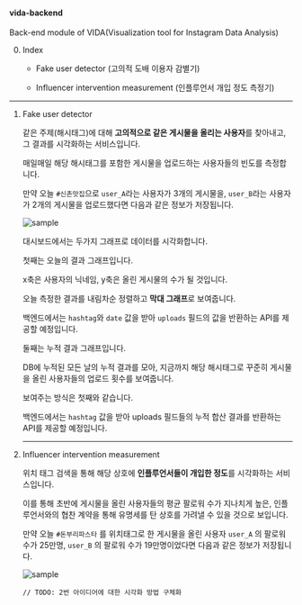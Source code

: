 #### vida-backend

Back-end module of VIDA(Visualization tool for Instagram Data Analysis)



0. Index

   - Fake user detector (고의적 도배 이용자 감별기)

   - Influencer intervention measurement (인플루언서 개입 정도 측정기)

<hr>

1. Fake user detector

   같은 주제(해시태그)에 대해 **고의적으로 같은 게시물을 올리는 사용자**를 찾아내고, 그 결과를 시각화하는 서비스입니다.

   매일매일 해당 해시태그를 포함한 게시물을 업로드하는 사용자들의 빈도를 측정합니다.

   만약 오늘 `#신촌맛집`으로 `user_A`라는 사용자가 3개의 게시물을, `user_B`라는 사용자가 2개의 게시물을 업로드했다면 다음과 같은 정보가 저장됩니다.

   ![sample](https://user-images.githubusercontent.com/29545214/88458101-69accc00-cec6-11ea-833b-f05fed461b05.png)

   

   대시보드에서는 두가지 그래프로 데이터를 시각화합니다.

   

   첫째는 오늘의 결과 그래프입니다.

   x축은 사용자의 닉네임, y축은 올린 게시물의 수가 될 것입니다.

   오늘 측정한 결과를 내림차순 정렬하고 **막대 그래프**로 보여줍니다.

   백엔드에서는 `hashtag`와 `date` 값을 받아 `uploads` 필드의 값을 반환하는 API를 제공할 예정입니다.

   

   둘째는 누적 결과 그래프입니다.

   DB에 누적된 모든 날의 누적 결과를 모아, 지금까지 해당 해시태그로 꾸준히 게시물을 올린 사용자들의 업로드 횟수를 보여줍니다.

   보여주는 방식은 첫째와 같습니다.

   백엔드에서는 `hashtag` 값을 받아 uploads 필드들의 누적 합산 결과를 반환하는 API를 제공할 예정입니다.

   <hr>

2. Influencer intervention measurement

   위치 태그 검색을 통해 해당 상호에 **인플루언서들이 개입한 정도**를 시각화하는 서비스입니다.

   이를 통해 초반에 게시물을 올린 사용자들의 평균 팔로워 수가 지나치게 높은, 인플루언서와의 협찬 계약을 통해 유명세를 탄 상호를 가려낼 수 있을 것으로 보입니다.

   만약 오늘 `#돈부리파스타` 를 위치태그로 한 게시물을 올린 사용자 `user_A` 의 팔로워 수가 25만명, `user_B` 의 팔로워 수가 19만명이었다면 다음과 같은 정보가 저장됩니다.

   ![sample](https://user-images.githubusercontent.com/29545214/88458152-ea6bc800-cec6-11ea-800e-a22f0d2d353a.png)

   
   
   `// TODO: 2번 아이디어에 대한 시각화 방법 구체화`

